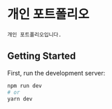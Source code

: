 # 개인 포트폴리오
    개인 포트폴리오입니다.
## Getting Started

First, run the development server:

```bash
npm run dev
# or
yarn dev
```
